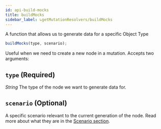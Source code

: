 ```yaml
---
id: api-build-mocks
title: buildMocks
sidebar_label: ↳getMutationResolvers/buildMocks
---
```


A function that allows us to generate data for a specific Object Type

```javascript
buildMocks(type, scenario);
```

Useful when we need to create a new node in a mutation. Accepts two arguments:

## `type` (Required)

_String_ The type of the node we want to generate data for.

## `scenario` (Optional)

A specific scenario relevant to the current generation of the node. Read more about what they are in the [Scenario section](/docs/scenario).
